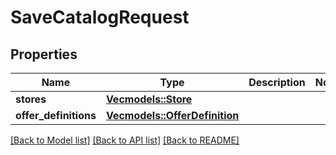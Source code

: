 # SaveCatalogRequest

## Properties

Name | Type | Description | Notes
------------ | ------------- | ------------- | -------------
**stores** | [**Vec<models::Store>**](Store.md) |  | 
**offer_definitions** | [**Vec<models::OfferDefinition>**](OfferDefinition.md) |  | 

[[Back to Model list]](../README.md#documentation-for-models) [[Back to API list]](../README.md#documentation-for-api-endpoints) [[Back to README]](../README.md)


